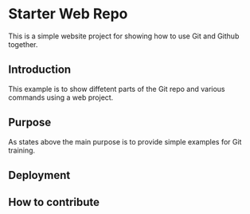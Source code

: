# Starter Web Repo

This is a simple website project for showing how to use Git and Github together.

## Introduction

This example is to show diffetent parts of the Git repo and various commands using a web project.

## Purpose

As states above the main purpose is to provide simple examples for Git training.

## Deployment



## How to contribute